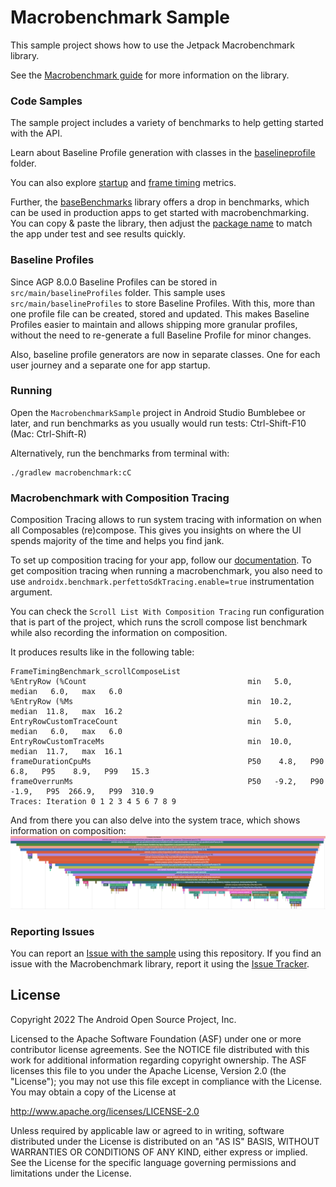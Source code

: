 # Macrobenchmark Sample

This sample project shows how to use the Jetpack Macrobenchmark library.

See the [Macrobenchmark guide](https://developer.android.com/studio/profile/macrobenchmark-intro) for more information on the library.

### Code Samples

The sample project includes a variety of benchmarks to help getting started with the API.

Learn about Baseline Profile generation with classes in the
[baselineprofile](macrobenchmark/src/main/java/com/example/macrobenchmark/baselineprofile) folder.

You can also explore [startup](macrobenchmark/src/main/java/com/example/macrobenchmark/startup) and
[frame timing](macrobenchmark/src/main/java/com/example/macrobenchmark/frames) metrics.

Further, the [baseBenchmarks](baseBenchmarks) library offers a drop in benchmarks, which can be
used in production apps to get started with macrobenchmarking.
You can copy & paste the library, then adjust the [package name](baseBenchmarks/src/main/java/com/example/benchmark/macro/base/util/Utils.kt)
to match the app under test and see results quickly.

### Baseline Profiles

Since AGP 8.0.0 Baseline Profiles can be stored in `src/main/baselineProfiles` folder.
This sample uses `src/main/baselineProfiles` to store Baseline Profiles.
With this, more than one profile file can be created, stored and updated.
This makes Baseline Profiles easier to maintain and allows shipping more granular profiles, without
the need to re-generate a full Baseline Profile for minor changes.

Also, baseline profile generators are now in separate classes. One for each user journey and a separate one for app startup.

### Running

Open the `MacrobenchmarkSample` project in Android Studio Bumblebee or later, and run benchmarks as you usually would run tests: Ctrl-Shift-F10 (Mac: Ctrl-Shift-R)

Alternatively, run the benchmarks from terminal with: 
```
./gradlew macrobenchmark:cC
```

### Macrobenchmark with Composition Tracing
Composition Tracing allows to run system tracing with information on when all Composables (re)compose.
This gives you insights on where the UI spends majority of the time and helps you find jank.

To set up composition tracing for your app, follow our [documentation](https://developer.android.com/jetpack/compose/tooling/tracing).
To get composition tracing when running a macrobenchmark, you also need to use `androidx.benchmark.perfettoSdkTracing.enable=true` instrumentation argument.

You can check the `Scroll List With Composition Tracing` run configuration that is part of the project, 
which runs the scroll compose list benchmark while also recording the information on composition.

It produces results like in the following table:
```
FrameTimingBenchmark_scrollComposeList
%EntryRow (%Count                                    min   5.0,   median   6.0,   max   6.0
%EntryRow (%Ms                                       min  10.2,   median  11.8,   max  16.2
EntryRowCustomTraceCount                             min   5.0,   median   6.0,   max   6.0
EntryRowCustomTraceMs                                min  10.0,   median  11.7,   max  16.1
frameDurationCpuMs                                   P50    4.8,   P90    6.8,   P95    8.9,   P99   15.3
frameOverrunMs                                       P50   -9.2,   P90   -1.9,   P95  266.9,   P99  310.9
Traces: Iteration 0 1 2 3 4 5 6 7 8 9
```

And from there you can also delve into the system trace, which shows information on composition: 
![System trace with composition tracing](media/composition-tracing.png)

### Reporting Issues

You can report an [Issue with the sample](https://github.com/googlesamples/android-performance/issues) using this repository. If you find an issue with the Macrobenchmark library, report it using the [Issue Tracker](https://issuetracker.google.com/issues/new?component=975669&template=1519452).

License
-------

Copyright 2022 The Android Open Source Project, Inc.

Licensed to the Apache Software Foundation (ASF) under one or more contributor
license agreements.  See the NOTICE file distributed with this work for
additional information regarding copyright ownership.  The ASF licenses this
file to you under the Apache License, Version 2.0 (the "License"); you may not
use this file except in compliance with the License.  You may obtain a copy of
the License at

http://www.apache.org/licenses/LICENSE-2.0

Unless required by applicable law or agreed to in writing, software
distributed under the License is distributed on an "AS IS" BASIS, WITHOUT
WARRANTIES OR CONDITIONS OF ANY KIND, either express or implied.  See the
License for the specific language governing permissions and limitations under
the License.
